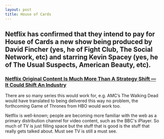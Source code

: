 ```yaml
---
layout: post
title: House of Cards
---
```


## Netflix has confirmed that they intend to pay for House of Cards a new show being produced by David Fincher (yes, he of Fight Club, The Social Network, etc) and starring Kevin Spacey (yes, he of The Usual Suspects, American Beauty, etc).

### [Netflix Original Content Is Much More Than A Strategy Shift — It Could Shift An Industry](http://techcrunch.com/2011/03/18/killing-cable/)

There are so many series this would work for, e.g. AMC’s The Walking Dead would have translated to being delivered this way no problem, the forthcoming Game of Thrones from HBO would work too. 

Netflix is well-known; people are becoming more familiar with the web as a primary distribution channel for video content, such as the BBC's iPlayer. So much of TV is just filling space but the stuff that is good is the stuff that really gets talked about. Must see TV is still a must see.